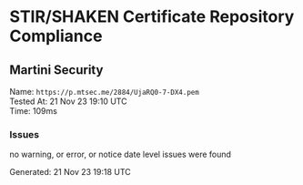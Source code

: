 # STIR/SHAKEN Certificate Repository Compliance

## Martini Security

Name: `https://p.mtsec.me/2884/UjaRQ0-7-DX4.pem`\
Tested At: 21 Nov 23 19:10 UTC\
Time: 109ms

### Issues

no warning, or error, or notice date level issues were found

Generated: 21 Nov 23 19:18 UTC